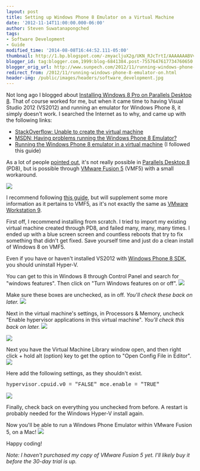 ```yaml
---
layout: post
title: Setting up Windows Phone 8 Emulator on a Virtual Machine
date: '2012-11-14T11:00:00.000-06:00'
author: Steven Suwatanapongched
tags:
- Software Development
- Guide
modified_time: '2014-08-08T16:44:52.111-05:00'
thumbnail: http://1.bp.blogspot.com/-zmyacljuX2g/UKN_RJcTrtI/AAAAAAABVvU/68s9SzlJNw0/s600/VMF5_WinPhone8.jpg
blogger_id: tag:blogger.com,1999:blog-6841384.post-7557647617734760650
blogger_orig_url: http://www.sunpech.com/2012/11/running-windows-phone-8-emulator-on.html
redirect_from: /2012/11/running-windows-phone-8-emulator-on.html
header-img: /public/images/headers/software_development.jpg
---
```


Not long ago I blogged about <a href="/2012/11/installing-windows-8-pro-on-parallels-8">Installing Windows 8 Pro on Parallels Desktop 8</a>. That of course worked for me, but when it came time to having Visual Studio 2012 (VS2012) and running an emulator for Windows Phone 8, it simply doesn't work. I searched the Internet as to why, and came up with the following links:

<ul>
  <li><a href="http://stackoverflow.com/questions/13148828/unable-to-create-the-virtual-machine">StackOverflow: Unable to create the virtual machine</a></li>
  <li><a href="http://social.msdn.microsoft.com/Forums/en-US/wpdevelop/thread/860f4203-e3f7-410e-8bf5-2999224df312">MSDN: Having problems running the Windows Phone 8 Emulator?</a></li>
  <li><a href="http://blog.catenalogic.com/post/2012/10/31/Running-the-Windows-Phone-8-emulator-in-a-virtual-machine.aspx">Running the Windows Phone 8 emulator in a virtual machine</a> (I followed this guide)</li>
</ul>

As a lot of people <a href="http://forum.parallels.com/showthread.php?p=646448#post646448">pointed out</a>, it's not really possible in <a href="http://www.parallels.com/products/desktop/">Parallels Desktop 8</a> (PD8), but is possible through <a href="http://www.vmware.com/products/fusion/overview.html">VMware Fusion 5</a> (VMF5) with a small workaround.

<img border="0" src="http://1.bp.blogspot.com/-zmyacljuX2g/UKN_RJcTrtI/AAAAAAABVvU/68s9SzlJNw0/s320/VMF5_WinPhone8.jpg" />

I recommend following <a href="http://blog.catenalogic.com/post/2012/10/31/Running-the-Windows-Phone-8-emulator-in-a-virtual-machine.aspx">this guide</a>, but will supplement some more information as it pertains to VMF5, as it's not exactly the same as <a href="http://www.vmware.com/products/workstation/overview.html">VMware Workstation 9</a>.

First off, I recommend installing from scratch. I tried to import my existing virtual machine created through PD8, and failed many, many, many times. I ended up with a blue screen screen and countless reboots that try to fix something that didn't get fixed. Save yourself time and just do a clean install of Windows 8 on VMF5.

Even if you have or haven't installed VS2012 with <a href="http://dev.windowsphone.com/en-us/downloadsdk">Windows Phone 8 SDK</a>, you should uninstall Hyper-V.

You can get to this in Windows 8 through Control Panel and search for "windows features". Then click on "Turn Windows features on or off".
<img border="0" src="http://1.bp.blogspot.com/-C7zU-pHW7Jw/UKN37F-5vDI/AAAAAAABVuw/nzMZOJBcOdo/s600/WindowsFeaturesOnOff.jpg" />

Make sure these boxes are unchecked, as in off. <i>You'll check these back on later.</i>
<img border="0" src="http://3.bp.blogspot.com/-XR-8QkUXTbc/UKN36ddCFpI/AAAAAAABVuo/9tFQJ48tGHI/s600/WindowsFeatureHyperV.jpg" />

Next in the virtual machine's settings, in Processors &amp; Memory, uncheck "Enable hypervisor applications in this virtual machine". <i>You'll check this back on later.</i>
<img border="0" src="http://1.bp.blogspot.com/-sCtRF5kTCfY/UKN5_Jt_bbI/AAAAAAABVvI/i90-4JqzU30/s600/VMF5_Settings_ProcMemory.jpg" />

<img border="0" src="http://1.bp.blogspot.com/-cyYSt7ZXA5U/UKN35aaDeNI/AAAAAAABVuY/o4hbXsnSDvc/s600/Enable_HypervisorApps.jpeg" />

Next you have the Virtual Machine Library window open, and then right click + hold alt (option) key to get the option to "Open Config File in Editor".
<img border="0" src="http://3.bp.blogspot.com/-pQzTbbDdYys/UKN3592LDpI/AAAAAAABVug/YITcCVyxs_w/s600/VirtualMachineLibrary_screenshot.jpg" />

Here add the following settings, as they shouldn't exist.

<span style="font-family: Courier New, Courier, monospace;">hypervisor.cpuid.v0 = "FALSE" </span>
<span style="font-family: Courier New, Courier, monospace;">mce.enable = "TRUE"</span>

<img border="0" src="http://4.bp.blogspot.com/-AHePf3IN7os/UKN45Tx3lZI/AAAAAAABVvA/ywwBSwzJpYk/s600/EditVMXFile.jpg" />

Finally, check back on everything you unchecked from before. A restart is probably needed for the Windows Hyper-V install again.

Now you'll be able to run a Windows Phone Emulator within VMware Fusion 5, on a Mac!
<img border="0" src="http://1.bp.blogspot.com/-gieJA_9CfPE/UKN38Cjws5I/AAAAAAABVu4/TIrgwj5uh3c/s600/WindowsPhoneEmulator.jpg" />

Happy coding!

<i>Note: I haven't purchased my copy of VMware Fusion 5 yet. I'll likely buy it before the 30-day trial is up.</i>
